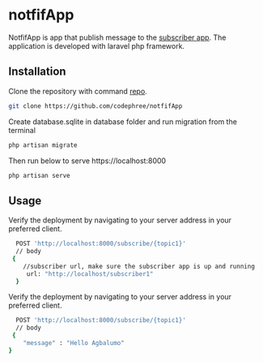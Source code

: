 # notfifApp

NotfifApp is app that publish message to the [subscriber app](https://github.com/codephree/subscriberApp). The application is developed with laravel php framework.

## Installation

Clone the repository with command [repo](https://github.com/codephree/notfifApp).

```bash
git clone https://github.com/codephree/notfifApp
```
Create database.sqlite in database folder and run migration from the terminal

```bash
php artisan migrate
```
Then run below to serve  https://localhost:8000

```bash
php artisan serve
```


## Usage
Verify the deployment by navigating to your server address in
your preferred client.
```sh
  POST 'http://localhost:8000/subscribe/{topic1}'
  // body
 {
    //subscriber url, make sure the subscriber app is up and running
     url: "http://localhost/subscriber1"
  }
```

Verify the deployment by navigating to your server address in
your preferred client.
```sh
  POST 'http://localhost:8000/subscribe/{topic1}'
  // body
 {
    "message" : "Hello Agbalumo"
}
